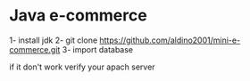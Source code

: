 # Java e-commerce 

1- install jdk
2- git clone https://github.com/aldino2001/mini-e-commerce.git
3- import database 

if it don't work verify your apach server 
